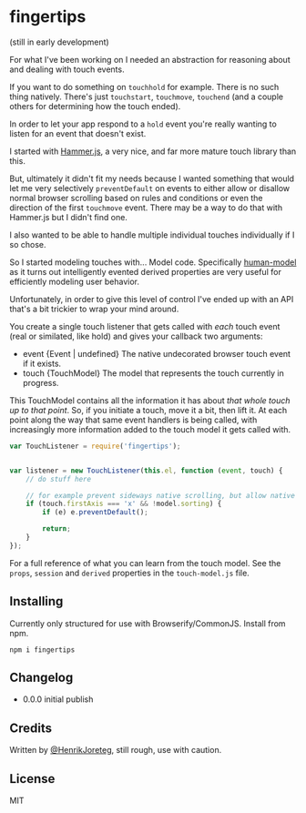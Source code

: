 # fingertips

(still in early development) 

For what I've been working on I needed an abstraction for reasoning about and dealing with touch events.

If you want to do something on `touchhold` for example. There is no such thing natively. There's just `touchstart`, `touchmove`, `touchend` (and a couple others for determining how the touch ended).

In order to let your app respond to a `hold` event you're really wanting to listen for an event that doesn't exist.

I started with [Hammer.js](http://eightmedia.github.io/hammer.js/), a very nice, and far more mature touch library than this.

But, ultimately it didn't fit my needs because I wanted something that would let me very selectively `preventDefault` on events to either allow or disallow normal browser scrolling based on rules and conditions or even the direction of the first `touchmove` event. There may be a way to do that with Hammer.js but I didn't find one.

I also wanted to be able to handle multiple individual touches individually if I so chose.

So I started modeling touches with... Model code. Specifically [human-model](https://github.com/henrikjoreteg/human-model) as it turns out intelligently evented derived properties are very useful for efficiently modeling user behavior.

Unfortunately, in order to give this level of control I've ended up with an API that's a bit trickier to wrap your mind around.

You create a single touch listener that gets called with *each* touch event (real or similated, like hold) and gives your callback two arguments:

- event {Event | undefined} The native undecorated browser touch event if it exists. 
- touch {TouchModel} The model that represents the touch currently in progress.

This TouchModel contains all the information it has about *that whole touch up to that point*. So, if you initiate a touch, move it a bit, then lift it. At each point along the way that same event handlers is being called, with increasingly more information added to the touch model it gets called with.

```js
var TouchListener = require('fingertips');


var listener = new TouchListener(this.el, function (event, touch) {
    // do stuff here

    // for example prevent sideways native scrolling, but allow native up and down scrolling
    if (touch.firstAxis === 'x' && !model.sorting) {
        if (e) e.preventDefault();

        return;
    }
});

```

For a full reference of what you can learn from the touch model. See the `props`, `session` and `derived` properties in the `touch-model.js` file.

## Installing

Currently only structured for use with Browserify/CommonJS. Install from npm.

```
npm i fingertips
```

## Changelog

- 0.0.0 initial publish

## Credits

Written by [@HenrikJoreteg](http://twitter.com/henrikjoreteg), still rough, use with caution.

## License

MIT
